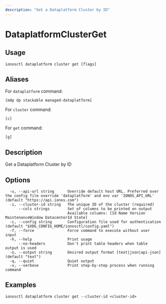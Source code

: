 ```yaml
---
description: "Get a Dataplatform Cluster by ID"
---
```


# DataplatformClusterGet

## Usage

```text
ionosctl dataplatform cluster get [flags]
```

## Aliases

For `dataplatform` command:

```text
[mdp dp stackable managed-dataplatform]
```

For `cluster` command:

```text
[c]
```

For `get` command:

```text
[g]
```

## Description

Get a Dataplatform Cluster by ID

## Options

```text
  -u, --api-url string      Override default host URL. Preferred over the config file override 'dataplatform' and env var 'IONOS_API_URL' (default "https://api.ionos.com")
  -i, --cluster-id string   The unique ID of the cluster (required)
      --cols strings        Set of columns to be printed on output 
                            Available columns: [Id Name Version MaintenanceWindow DatacenterId State]
  -c, --config string       Configuration file used for authentication (default "$XDG_CONFIG_HOME/ionosctl/config.yaml")
  -f, --force               Force command to execute without user input
  -h, --help                Print usage
      --no-headers          Don't print table headers when table output is used
  -o, --output string       Desired output format [text|json|api-json] (default "text")
  -q, --quiet               Quiet output
  -v, --verbose             Print step-by-step process when running command
```

## Examples

```text
ionosctl dataplatform cluster get --cluster-id <cluster-id>
```


